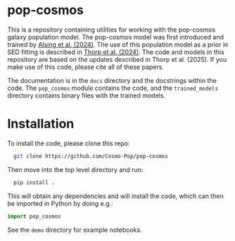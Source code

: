 # pop-cosmos

This is a repository containing utilities for working with the pop-cosmos galaxy population model. The pop-cosmos model was first introduced and trained by [Alsing et al. (2024)](https://arxiv.org/abs/2402.00935). The use of this population model as a prior in SED fitting is described in [Thorp et al. (2024)](https://arxiv.org/abs/2406.19437). The code and models in this repository are based on the updates described in Thorp et al. (2025). If you make use of this code, please cite all of these papers.

The documentation is in the `docs` directory and the docstrings within the code. The `pop_cosmos` module contains the code, and the `trained_models` directory contains binary files with the trained models.

# Installation
To install the code, please clone this repo:
```bash
  git clone https://github.com/Cosmo-Pop/pop-cosmos
```
Then move into the top level directory and run:
```bash
  pip install .
```
This will obtain any dependencies and will install the code, which can then be imported in Python by doing e.g.:
```python
import pop_cosmos
```
See the `demo` directory for example notebooks.
